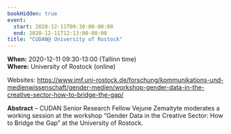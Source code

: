 ```yaml
---
bookHidden: true
event:
  start: 2020-12-11T09:30:00-00:00
  end: 2020-12-11T12:13:00-00:00
title: "CUDAN@ University of Rostock"
---
```


**When:** 2020-12-11 09:30-13:00 (Tallinn time)  
**Where:** University of Rostock (online)   

Websites: https://www.imf.uni-rostock.de/forschung/kommunikations-und-medienwissenschaft/gender-medien/workshop-gender-data-in-the-creative-sector-how-to-bridge-the-gap/  

<!--more-->
**Abstract** – CUDAN Senior Research Fellow Vejune Zemaityte moderates a working session at the workshop “Gender Data in the Creative Sector: How to Bridge the Gap” at the University of Rostock.
